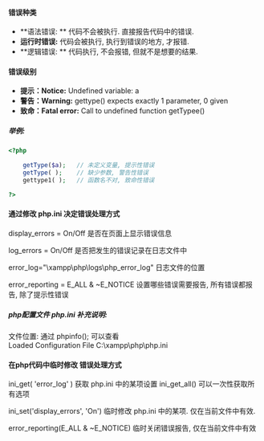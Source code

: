 #### 错误种类

* **语法错误: **     代码不会被执行. 直接报告代码中的错误.
* **运行时错误:**  代码会被执行, 执行到错误的地方, 才报错.
* **逻辑错误: **     代码执行, 不会报错,  但就不是想要的结果.

#### 错误级别

* **提示：Notice:** Undefined variable: a
* **警告：Warning:** gettype\(\) expects exactly 1 parameter, 0 given    
* **致命：Fatal error:** Call to undefined function getTypee\(\) 

##### 举例:

```php
<?php

    getType($a);   // 未定义变量, 提示性错误
    getType( );    // 缺少参数, 警告性错误
    gettype1( );   // 函数名不对, 致命性错误

?>
```

#### 通过修改 php.ini  决定错误处理方式

display\_errors  = On/Off         是否在页面上显示错误信息

log\_errors = On/Off                 是否把发生的错误记录在日志文件中

error\_log="\xampp\php\logs\php\_error\_log"      日志文件的位置

error\_reporting =   E\_ALL & ~E\_NOTICE    设置哪些错误需要报告, 所有错误都报告, 除了提示性错误

##### php配置文件  php.ini  **补充说明:**

文件位置: 通过 phpinfo\(\); 可以查看  
  Loaded Configuration File     C:\xampp\php\php.ini

#### 在php代码中临时修改 错误处理方式

ini\_get\( 'error\_log' \)      获取 php.ini 中的某项设置     ini\_get\_all\(\) 可以一次性获取所有选项

ini\_set\('display\_errors', 'On'\)     临时修改 php.ini 中的某项. 仅在当前文件中有效.

error\_reporting\(E\_ALL & ~E\_NOTICE\)   临时关闭错误报告,  仅在当前文件中有效

